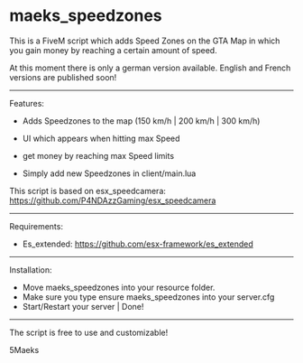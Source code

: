 # maeks_speedzones

This is a FiveM script which adds Speed Zones on the GTA  Map in which you gain money by reaching a certain amount of speed.

At this moment there is only a german version available. 
English and French versions are published soon!

-----------------------------------------------------

Features:

- Adds Speedzones to the map (150 km/h | 200 km/h | 300 km/h)
- UI which appears when hitting max Speed
- get money by reaching max Speed limits

- Simply add new Speedzones in client/main.lua

This script is based on esx_speedcamera: https://github.com/P4NDAzzGaming/esx_speedcamera

-----------------------------------------------------

Requirements:

- Es_extended: https://github.com/esx-framework/es_extended

-----------------------------------------------------

Installation:

- Move maeks_speedzones into your resource folder.
- Make sure you type ensure maeks_speedzones into your server.cfg
- Start/Restart your server | Done!

-----------------------------------------------------

The script is free to use and customizable!

5Maeks
